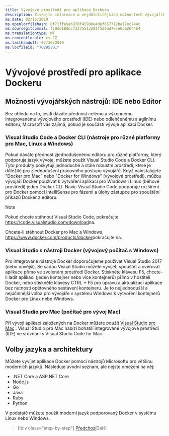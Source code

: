 ```yaml
---
title: Vývojové prostředí pro aplikace Dockeru
description: Získejte informace o nejdůležitějších možnostech vývojářských nástrojů, které podporují životní cyklus vývojového prostředí Docker.
ms.date: 02/15/2019
ms.openlocfilehash: 0f71ffa5e6870f45908e4def6577120a17ec744c
ms.sourcegitcommit: f20dd18dbcf2275513281f5d9ad7ece6a62644b4
ms.translationtype: MT
ms.contentlocale: cs-CZ
ms.lasthandoff: 07/30/2019
ms.locfileid: "70295301"
---
```

# <a name="development-environment-for-docker-apps"></a>Vývojové prostředí pro aplikace Dockeru

## <a name="development-tools-choices-ide-or-editor"></a>Možnosti vývojářských nástrojů: IDE nebo Editor

Bez ohledu na to, jestli dáváte přednost celému a výkonnému integrovanému vývojového prostředí (IDE) nebo odlehčenému a agilnímu editoru, Microsoft vás zajímá, pokud je součástí vývoje aplikací Docker.

### <a name="visual-studio-code-and-docker-cli-cross-platform-tools-for-mac-linux-and-windows"></a>Visual Studio Code a Docker CLI (nástroje pro různé platformy pro Mac, Linux a Windows)

Pokud dáváte přednost zjednodušenému editoru pro různé platformy, který podporuje jazyk vývoje, můžete použít Visual Studio Code a Docker CLI. Tyto produkty poskytují jednoduché a stále robustní prostředí, které je důležité pro zjednodušení pracovního postupu vývojářů. Když nainstalujete "Docker pro Mac" nebo "Docker for Windows" (vývojové prostředí), můžou vývojáři Docker používat k vytváření aplikací pro Windows i Linux (běhové prostředí) jeden Docker CLI. Navíc Visual Studio Code podporuje rozšíření pro Docker pomocí IntelliSense pro fázemi a úlohy zástupce pro spouštění příkazů Docker z editoru.

> [!NOTE]
>
> Pokud chcete stáhnout Visual Studio Code, pokračujte <https://code.visualstudio.com/download>na.
>
> Chcete-li stáhnout Docker pro Mac a Windows, <https://www.docker.com/products/docker>pokračujte na.

### <a name="visual-studio-with-docker-tools-windows-development-machine"></a>Visual Studio s nástroji Docker (vývojový počítač s Windows)

Pro integrované nástroje Docker doporučujeme používat Visual Studio 2017 (nebo novější). Se sadou Visual Studio můžete vyvíjet, spouštět a ověřovat aplikace přímo ve zvoleném prostředí Docker. Stiskněte klávesu F5, chcete-li ladit aplikaci (jeden kontejner nebo více kontejnerů) přímo v hostiteli Docker, nebo stiskněte klávesy CTRL + F5 pro úpravu a aktualizaci aplikace bez nutnosti opětovného sestavení kontejneru. Je to nejjednodušší a nejúčinnější volba pro vývojáře v systému Windows k vytvoření kontejnerů Docker pro Linux nebo Windows.

### <a name="visual-studio-for-mac-mac-development-machine"></a>Visual Studio pro Mac (počítač pro vývoj Mac)

Při vývoji aplikací založených na Docker můžete použít [Visual Studio pro Mac](https://visualstudio.microsoft.com/vs/mac/?utm_medium=microsoft&utm_source=docs.microsoft.com&utm_campaign=inline+link) . Visual Studio pro Mac nabízí bohatší integrované vývojové prostředí (IDE) ve srovnání s Visual Studio Code for Mac.

## <a name="language-and-framework-choices"></a>Volby jazyka a architektury

Můžete vyvíjet aplikace Docker pomocí nástrojů Microsoftu pro většinu moderních jazyků. Následuje úvodní seznam, ale nejste omezeni na něj:

- .NET Core a ASP.NET Core
- Node.js
- Go
- Java
- Ruby
- Python

V podstatě můžete použít moderní jazyk podporovaný Docker v systému Linux nebo Windows.

>[!div class="step-by-step"]
>[Předchozí](deploy-azure-kubernetes-service.md)Další
>[](docker-apps-inner-loop-workflow.md)
